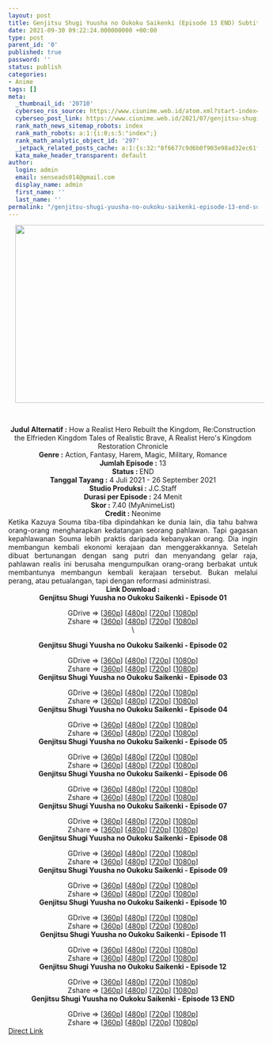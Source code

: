 ```yaml
---
layout: post
title: Genjitsu Shugi Yuusha no Oukoku Saikenki (Episode 13 END) Subtitle Indonesia
date: 2021-09-30 09:22:24.000000000 +00:00
type: post
parent_id: '0'
published: true
password: ''
status: publish
categories:
- Anime
tags: []
meta:
  _thumbnail_id: '20710'
  cyberseo_rss_source: https://www.ciunime.web.id/atom.xml?start-index=151&max-results=150
  cyberseo_post_link: https://www.ciunime.web.id/2021/07/genjitsu-shugi-yuusha-no-oukoku.html
  rank_math_news_sitemap_robots: index
  rank_math_robots: a:1:{i:0;s:5:"index";}
  rank_math_analytic_object_id: '297'
  _jetpack_related_posts_cache: a:1:{s:32:"8f6677c9d6b0f903e98ad32ec61f8deb";a:2:{s:7:"expires";i:1657485028;s:7:"payload";a:3:{i:0;a:1:{s:2:"id";i:27179;}i:1;a:1:{s:2:"id";i:27181;}i:2;a:1:{s:2:"id";i:27185;}}}}
  kata_make_header_transparent: default
author:
  login: admin
  email: senseads014@gmail.com
  display_name: admin
  first_name: ''
  last_name: ''
permalink: "/genjitsu-shugi-yuusha-no-oukoku-saikenki-episode-13-end-subtitle-indonesia/"
---
```

<div>
<div class="separator" style="clear: both; text-align: center;"><a href="https://1.bp.blogspot.com/-gNiW2Xuyu90/YOQTSCeHr5I/AAAAAAAAeyQ/AwQSDeKpLkEZpUwzX9ctNYtqkt-5La9XQCLcBGAsYHQ/s1280/Genjitsu%2BShugi%2BYuusha%2Bno%2BOukoku%2BSaikenki.jpg" style="margin-left: 1em; margin-right: 1em;"><img border="0" data-original-height="720" data-original-width="1280" height="360" src="{{ site.baseurl }}/assets/2021/09/Genjitsu%2BShugi%2BYuusha%2Bno%2BOukoku%2BSaikenki.jpg" width="640" /></a></div>
<p><b><br /></b></div>
<div style="text-align: center;"><b style="font-weight: bold;">Judul</b><b style="font-weight: bold;"><b> Alternatif</b> :</b> How a Realist Hero Rebuilt the Kingdom,&nbsp;Re:Construction the Elfrieden Kingdom Tales of Realistic Brave, A Realist Hero's Kingdom Restoration Chronicle</div>
<div style="text-align: center;"><b><b>Genre :</b></b> Action, Fantasy,&nbsp;Harem, Magic, Military,&nbsp;Romance</div>
<div style="text-align: center;"><b>Jumlah Episode :</b> 13<br /><b>Status : </b>END<br /><b>Tanggal Tayang :</b> 4 Juli 2021&nbsp;- 26 September 2021<br /><b>Studio Produksi :</b> J.C.Staff<br /><b>Durasi per Episode :</b> 24 Menit</div>
<div style="text-align: center;"><b>Skor :</b> 7.40 (MyAnimeList)<br /><b>Credit :</b> Neonime</div>
<div style="text-align: center;"></div>
<div style="text-align: justify;">Ketika Kazuya Souma tiba-tiba dipindahkan ke dunia lain, dia tahu bahwa orang-orang mengharapkan kedatangan seorang pahlawan. Tapi gagasan kepahlawanan Souma lebih praktis daripada kebanyakan orang. Dia ingin membangun kembali ekonomi kerajaan dan menggerakkannya. Setelah dibuat bertunangan dengan sang putri dan menyandang gelar raja, pahlawan realis ini berusaha mengumpulkan orang-orang berbakat untuk membantunya membangun kembali kerajaan tersebut. Bukan melalui perang, atau petualangan, tapi dengan reformasi administrasi.</div>
<div style="text-align: justify;"></div>
<div style="text-align: justify;"></div>
<div style="text-align: center;"><b>Link Download :</b></div>
<div style="text-align: center;"><b>Genjitsu Shugi Yuusha no Oukoku Saikenki - Episode 01</b></p>
<div style="text-align: center;">GDrive =&gt; [<a href="https://www.mirrored.to/files/1VC5L93T/" target="_blank" rel="noopener">360p</a>] [<a href="https://acefile.co/f/49008519/neonime-gsy-01-480p-zip" target="_blank" rel="noopener">480p</a>] [<a href="https://acefile.co/f/49008517/neonime-gsy-01-720p-zip" target="_blank" rel="noopener">720p</a>] [<a href="https://acefile.co/f/49008514/neonime-gsy-01-1080p-zip" target="_blank" rel="noopener">1080p</a>]<br />Zshare =&gt; [<a href="https://www97.zippyshare.com/v/56tZWv0Q/file.html" target="_blank" rel="noopener">360p</a>] [<a href="https://www48.zippyshare.com/v/2DMPCHvC/file.html" target="_blank" rel="noopener">480p</a>] [<a href="https://www23.zippyshare.com/v/OjkCcQfS/file.html" target="_blank" rel="noopener">720p</a>] [<a href="https://www5.zippyshare.com/v/l1rYw4WA/file.html" target="_blank" rel="noopener">1080p</a>] </div>
<div style="text-align: center;">\</div>
<p><b>Genjitsu Shugi Yuusha no Oukoku Saikenki - Episode 02</b></p>
<div>GDrive =&gt; [<a href="https://acefile.co/f/49568395/gsy-02-360p-samehadaku-to-mp4" target="_blank" rel="noopener">360p</a>] [<a href="https://acefile.co/f/49578233/neonime_gsy-02-480p-zip" target="_blank" rel="noopener">480p</a>] [<a href="https://acefile.co/f/49578354/neonime_gsy-02-720p-zip" target="_blank" rel="noopener">720p</a>] [<a href="https://acefile.co/f/49578649/neonime_gsy-02-1080p-zip" target="_blank" rel="noopener">1080p</a>]<br />Zshare =&gt; [<a href="https://www47.zippyshare.com/v/hbaywtf5/file.html" target="_blank" rel="noopener">360p</a>] [<a href="https://www47.zippyshare.com/v/Z0LD5eIz/file.html" target="_blank" rel="noopener">480p</a>] [<a href="https://www116.zippyshare.com/v/3SNrrRB5/file.html" target="_blank" rel="noopener">720p</a>] [<a href="https://www13.zippyshare.com/v/BReZo6xE/file.html" target="_blank" rel="noopener">1080p</a>]</div>
<div></div>
<div><b>Genjitsu Shugi Yuusha no Oukoku Saikenki - Episode 03</b></p>
<div>GDrive =&gt; [<a href="https://acefile.co/f/50168773/gsy-03-360p-samehadaku-to-mp4" target="_blank" rel="noopener">360p</a>] [<a href="https://acefile.co/f/50174533/neonime_gsy-03-480p-zip" target="_blank" rel="noopener">480p</a>] [<a href="https://acefile.co/f/50174540/neonime_gsy-03-720p-zip" target="_blank" rel="noopener">720p</a>] [<a href="https://acefile.co/f/50174543/neonime_gsy-03-1080p-zip" target="_blank" rel="noopener">1080p</a>]<br />Zshare =&gt; [<a href="https://www19.zippyshare.com/v/cuDrW4lH/file.html" target="_blank" rel="noopener">360p</a>] [<a href="https://www37.zippyshare.com/v/Jm6yHLzW/file.html" target="_blank" rel="noopener">480p</a>] [<a href="https://www56.zippyshare.com/v/EMn4K1wX/file.html" target="_blank" rel="noopener">720p</a>] [<a href="https://www8.zippyshare.com/v/frDOnUdX/file.html" target="_blank" rel="noopener">1080p</a>]</div>
</div>
<div></div>
<div><b>Genjitsu Shugi Yuusha no Oukoku Saikenki - Episode 04</b></p>
<div>GDrive =&gt; [<a href="https://www.mirrored.to/files/HBLQWBBR/Genjitsu_Shugi_Yuusha_no_Oukoku_Saikenki_-__04.360.mp4_links" target="_blank" rel="noopener">360p</a>] [<a href="https://acefile.co/f/50775877/neonime_gsy-04-480p-zip" target="_blank" rel="noopener">480p</a>] [<a href="https://acefile.co/f/50775881/neonime_gsy-04-720p-zip" target="_blank" rel="noopener">720p</a>] [<a href="https://acefile.co/f/50775883/neonime_gsy-04-1080p-zip" target="_blank" rel="noopener">1080p</a>]<br />Zshare =&gt; [<a href="https://www54.zippyshare.com/v/QG6B5s15/file.html" target="_blank" rel="noopener">360p</a>] [<a href="https://www58.zippyshare.com/v/OJecjbjQ/file.html" target="_blank" rel="noopener">480p</a>] [<a href="https://www1.zippyshare.com/v/tteR6kN3/file.html" target="_blank" rel="noopener">720p</a>] [<a href="https://www105.zippyshare.com/v/DcxvKFpV/file.html" target="_blank" rel="noopener">1080p</a>]</div>
</div>
<div></div>
<div><b>Genjitsu Shugi Yuusha no Oukoku Saikenki - Episode 05</b></p>
<div>GDrive =&gt; [<a href="https://acefile.co/f/51357836/gsy-05-360p-samehadaku-sbs-mp4" target="_blank" rel="noopener">360p</a>] [<a href="https://acefile.co/f/51368723/neonime_gsy-05-480p-zip" target="_blank" rel="noopener">480p</a>] [<a href="https://acefile.co/f/51368716/neonime_gsy-05-720p-zip" target="_blank" rel="noopener">720p</a>] [<a href="https://acefile.co/f/51369183/neonime_gsy-05-1080p-zip" target="_blank" rel="noopener">1080p</a>]<br />Zshare =&gt; [<a href="https://www100.zippyshare.com/v/bAwwvBQz/file.html" target="_blank" rel="noopener">360p</a>] [<a href="https://www65.zippyshare.com/v/7BWuFVdz/file.html" target="_blank" rel="noopener">480p</a>] [<a href="https://www71.zippyshare.com/v/D544crXt/file.html" target="_blank" rel="noopener">720p</a>] [<a href="https://www108.zippyshare.com/v/1nysPnZB/file.html" target="_blank" rel="noopener">1080p</a>]</div>
</div>
<div></div>
<div><b>Genjitsu Shugi Yuusha no Oukoku Saikenki - Episode 06</b></p>
<div>GDrive =&gt; [<a href="https://www.mirrored.to/files/1JHOYO49/" target="_blank" rel="noopener">360p</a>] [<a href="https://acefile.co/f/51945595/neonime_gysk_06-480p-zip" target="_blank" rel="noopener">480p</a>] [<a href="https://acefile.co/f/51945881/neonime_gysk_06-720p-zip" target="_blank" rel="noopener">720p</a>] [<a href="https://acefile.co/f/51946161/neonime_gysk_06-1080p-zip" target="_blank" rel="noopener">1080p</a>]<br />Zshare =&gt; [<a href="https://www103.zippyshare.com/v/J5IbtIwo/file.html" target="_blank" rel="noopener">360p</a>] [<a href="https://www92.zippyshare.com/v/XDCroJZW/file.html" target="_blank" rel="noopener">480p</a>] [<a href="https://www34.zippyshare.com/v/Q3sBcdg3/file.html" target="_blank" rel="noopener">720p</a>] [<a href="https://www107.zippyshare.com/v/OFdMkL6D/file.html" target="_blank" rel="noopener">1080p</a>]</div>
</div>
<div></div>
<div><b>Genjitsu Shugi Yuusha no Oukoku Saikenki - Episode 07</b></p>
<div>GDrive =&gt; [<a href="https://mir.cr/FICR7PGO" target="_blank" rel="noopener">360p</a>] [<a href="https://acefile.co/f/52520031/neonime_gysk_07-480p-zip" target="_blank" rel="noopener">480p</a>] [<a href="https://acefile.co/f/52520238/neonime_gysk_07-720p-zip" target="_blank" rel="noopener">720p</a>] [<a href="https://acefile.co/f/52520533/neonime_gysk_07-1080p-zip" target="_blank" rel="noopener">1080p</a>]<br />Zshare =&gt; [<a href="https://www88.zippyshare.com/v/yGt5Xvk0/file.html" target="_blank" rel="noopener">360p</a>] [<a href="https://www80.zippyshare.com/v/Mi0KxDyV/file.html" target="_blank" rel="noopener">480p</a>] [<a href="https://www20.zippyshare.com/v/ZAUpEzbd/file.html" target="_blank" rel="noopener">720p</a>] [<a href="https://www79.zippyshare.com/v/2nwuUY8C/file.html" target="_blank" rel="noopener">1080p</a>]</div>
</div>
<div></div>
<div><b>Genjitsu Shugi Yuusha no Oukoku Saikenki - Episode 08</b></p>
<div>GDrive =&gt; [<a href="https://www.mirrored.to/files/1IIL6CGV/" target="_blank" rel="noopener">360p</a>] [<a href="https://acefile.co/f/53100122/neonime_gysk_08-480p-zip" target="_blank" rel="noopener">480p</a>] [<a href="https://acefile.co/f/53100119/neonime_gysk_08-720p-zip" target="_blank" rel="noopener">720p</a>] [<a href="https://acefile.co/f/53100369/neonime_gysk_08-1080p-zip" target="_blank" rel="noopener">1080p</a>]<br />Zshare =&gt; [<a href="https://www27.zippyshare.com/v/nUrdllU7/file.html" target="_blank" rel="noopener">360p</a>] [<a href="https://www57.zippyshare.com/v/rHZmm4uZ/file.html" target="_blank" rel="noopener">480p</a>] [<a href="https://www98.zippyshare.com/v/T4hocLa4/file.html" target="_blank" rel="noopener">720p</a>] [<a href="https://www85.zippyshare.com/v/LWLjJ9wT/file.html" target="_blank" rel="noopener">1080p</a>]</div>
</div>
<div></div>
<div><b>Genjitsu Shugi Yuusha no Oukoku Saikenki - Episode 09</b></p>
<div>GDrive =&gt; [<a href="https://acefile.co/f/53633711/gsy-09-360p-samehadaku-care-mp4" target="_blank" rel="noopener">360p</a>] [<a href="https://acefile.co/f/53635984/neonime_gysk_09-480p-zip" target="_blank" rel="noopener">480p</a>] [<a href="https://acefile.co/f/53636219/neonime_gysk_09-720p-zip" target="_blank" rel="noopener">720p</a>] [<a href="https://acefile.co/f/53636639/neonime_gysk_09-1080p-zip" target="_blank" rel="noopener">1080p</a>]<br />Zshare =&gt; [<a href="https://www106.zippyshare.com/v/UgiIzFbi/file.html" target="_blank" rel="noopener">360p</a>] [<a href="https://www59.zippyshare.com/v/j8PyuUwA/file.html" target="_blank" rel="noopener">480p</a>] [<a href="https://www39.zippyshare.com/v/vTyAFhES/file.html" target="_blank" rel="noopener">720p</a>] [<a href="https://www59.zippyshare.com/v/QUlqKxq3/file.html" target="_blank" rel="noopener">1080p</a>]</div>
</div>
<div></div>
<div><b>Genjitsu Shugi Yuusha no Oukoku Saikenki - Episode 10</b></p>
<div>GDrive =&gt; [<a href="https://acefile.co/f/54182326/gsy-10-360p-samehadaku-care-mp4" target="_blank" rel="noopener">360p</a>] [<a href="https://acefile.co/f/54182331/gsy-10-480p-samehadaku-care-mp4" target="_blank" rel="noopener">480p</a>] [<a href="https://acefile.co/f/54182660/gsy-10-mp4hd-samehadaku-care-mp4" target="_blank" rel="noopener">720p</a>] [<a href="https://acefile.co/f/54183473/gsy-10-fullhd-samehadaku-care-mp4" target="_blank" rel="noopener">1080p</a>]<br />Zshare =&gt; [<a href="https://www6.zippyshare.com/v/o0sZTbJN/file.html" target="_blank" rel="noopener">360p</a>] [<a href="https://www80.zippyshare.com/v/v3NgB4Pn/file.html" target="_blank" rel="noopener">480p</a>] [<a href="https://www22.zippyshare.com/v/KNhdp2iT/file.html" target="_blank" rel="noopener">720p</a>] [<a href="https://www99.zippyshare.com/v/bD7qKEgG/file.html" target="_blank" rel="noopener">1080p</a>]</div>
</div>
<div></div>
<div><b>Genjitsu Shugi Yuusha no Oukoku Saikenki - Episode 11</b></p>
<div>GDrive =&gt; [<a href="https://mir.cr/1ZFSUNXX" target="_blank" rel="noopener">360p</a>] [<a href="https://acefile.co/f/54725688/neonime_gysk_11-480p-zip" target="_blank" rel="noopener">480p</a>] [<a href="https://acefile.co/f/54725691/neonime_gysk_11-720p-zip" target="_blank" rel="noopener">720p</a>] [<a href="https://acefile.co/f/54726010/neonime_gysk_11-1080p-zip" target="_blank" rel="noopener">1080p</a>]<br />Zshare =&gt; [<a href="https://www81.zippyshare.com/v/j1pvEkwI/file.html" target="_blank" rel="noopener">360p</a>] [<a href="https://www24.zippyshare.com/v/4KC0zlOL/file.html" target="_blank" rel="noopener">480p</a>] [<a href="https://www78.zippyshare.com/v/6vMAJWFK/file.html" target="_blank" rel="noopener">720p</a>] [<a href="https://www81.zippyshare.com/v/zptmn77U/file.html" target="_blank" rel="noopener">1080p</a>]</div>
</div>
<div></div>
<div><b>Genjitsu Shugi Yuusha no Oukoku Saikenki - Episode 12</b></p>
<div>GDrive =&gt; [<a href="https://acefile.co/f/55293517/gsy-12-360p-samehadaku-care-mp4" target="_blank" rel="noopener">360p</a>] [<a href="https://acefile.co/f/55298904/neonime_gysk_12-480p-zip" target="_blank" rel="noopener">480p</a>] [<a href="https://acefile.co/f/55299206/neonime_gysk_12-720p-zip" target="_blank" rel="noopener">720p</a>] [<a href="https://acefile.co/f/55299753/neonime_gysk_12-1080p-zip" target="_blank" rel="noopener">1080p</a>]<br />Zshare =&gt; [<a href="https://www116.zippyshare.com/v/eGojqhmD/file.html" target="_blank" rel="noopener">360p</a>] [<a href="https://www94.zippyshare.com/v/khNGFAbG/file.html" target="_blank" rel="noopener">480p</a>] [<a href="https://www5.zippyshare.com/v/EB3eoB0A/file.html" target="_blank" rel="noopener">720p</a>] [<a href="https://www109.zippyshare.com/v/81mNw1zC/file.html" target="_blank" rel="noopener">1080p</a>]</div>
</div>
<div></div>
<div><b>Genjitsu Shugi Yuusha no Oukoku Saikenki - Episode 13 END</b></p>
<div>GDrive =&gt; [<a href="https://www.mirrored.to/files/HFF72LYF/" target="_blank" rel="noopener">360p</a>] [<a href="https://mir.cr/LWRUKKKH" target="_blank" rel="noopener">480p</a>] [<a href="https://mir.cr/SYETT4XN" target="_blank" rel="noopener">720p</a>] [<a href="https://www.mirrored.to/files/Y6M59TJC/[neonime]_GSY-13-[END]-1080p.mp4_links" target="_blank" rel="noopener">1080p</a>]<br />Zshare =&gt; [<a href="https://www52.zippyshare.com/v/bUBpE0lH/file.html" target="_blank" rel="noopener">360p</a>] [<a href="https://www61.zippyshare.com/v/g1VX3x1s/file.html" target="_blank" rel="noopener">480p</a>] [<a href="https://www107.zippyshare.com/v/MypVE0Dv/file.html" target="_blank" rel="noopener">720p</a>] [<a href="https://www34.zippyshare.com/v/WzjNv6aD/file.html" target="_blank" rel="noopener">1080p</a>]</div>
</div>
</div>
<link rel="stylesheet" href="https://cdnjs.cloudflare.com/ajax/libs/font-awesome/4.7.0/css/font-awesome.min.css" />
<div class="divbtn"> <a href="https://handymansurrender.com/fihup8buzv?key=94550f7ce39444073321dde3b8782f97" class="btn"><i class="fa fa-download"></i> Direct Link</a> </div>

